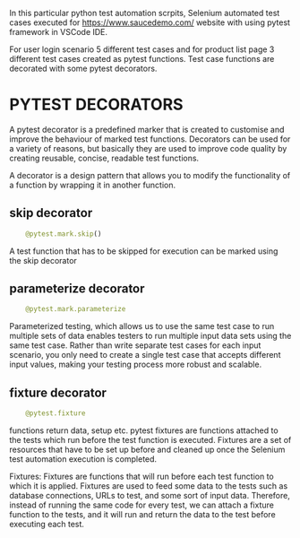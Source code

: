 
In this particular python test automation scrpits, Selenium automated test cases executed for https://www.saucedemo.com/ website with using pytest framework in VSCode IDE.

For user login scenario 5 different test cases and for product list page 3 different test cases created as pytest functions.
Test case functions are decorated with some pytest decorators. 

# PYTEST DECORATORS

A pytest decorator is a predefined marker that is created to customise and improve the behaviour of marked test functions. 
Decorators can be used for a variety of reasons, but basically they are used to improve code quality by creating reusable, concise, readable test functions.

A decorator is a design pattern that allows you to modify the functionality of a function by wrapping it in another function.

## skip decorator
```python 
    @pytest.mark.skip()
```
A test function that has to be skipped for execution can be marked using the skip decorator

## parameterize decorator
```python 
    @pytest.mark.parameterize
```
Parameterized testing, which allows us to use the same test case to run multiple sets of data
enables testers to run multiple input data sets using the same test case. Rather than write separate test cases for each input scenario, 
you only need to create a single test case that accepts different input values, making your testing process more robust and scalable.

## fixture decorator
```python 
    @pytest.fixture
```
functions return data, setup etc.
pytest fixtures are functions attached to the tests which run before the test function is executed. 
Fixtures are a set of resources that have to be set up before and cleaned up once the Selenium test automation execution is completed.

Fixtures: Fixtures are functions that will run before each test function to which it is applied. Fixtures are used to feed some data to the tests 
such as database connections, URLs to test, and some sort of input data. Therefore, instead of running the same code for every test, 
we can attach a fixture function to the tests, and it will run and return the data to the test before executing each test.
